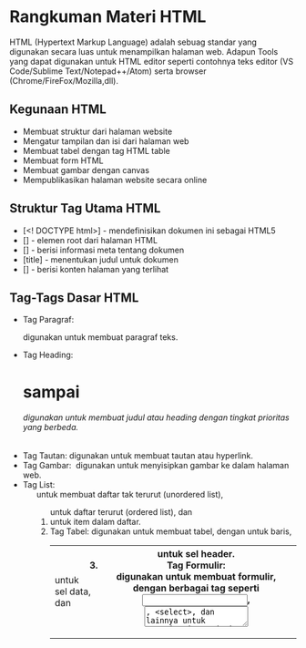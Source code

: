 # Rangkuman Materi HTML
HTML (Hypertext Markup Language) adalah sebuag standar yang digunakan secara luas untuk menampilkan halaman web. Adapun Tools yang dapat digunakan untuk HTML editor seperti contohnya teks editor (VS Code/Sublime Text/Notepad++/Atom) serta browser (Chrome/FireFox/Mozilla,dll).

## Kegunaan HTML
- Membuat struktur dari halaman website
- Mengatur tampilan dan isi dari halaman web
- Membuat tabel dengan tag HTML table
- Membuat form HTML
- Membuat gambar dengan canvas
- Mempublikasikan halaman website secara online

## Struktur Tag Utama HTML
- [<! DOCTYPE html>] - mendefinisikan dokumen ini sebagai HTML5
- [<html>] - elemen root dari halaman HTML
- [<head>] - berisi informasi meta tentang dokumen
- [title] - menentukan judul untuk dokumen
- [<body>] - berisi konten halaman yang terlihat

## Tag-Tags Dasar HTML
- Tag Paragraf: <p> digunakan untuk membuat paragraf teks.
- Tag Heading: <h1> sampai <h6> digunakan untuk membuat judul atau heading dengan tingkat prioritas yang berbeda.
- Tag Tautan: <a> digunakan untuk membuat tautan atau hyperlink.
- Tag Gambar: <img> digunakan untuk menyisipkan gambar ke dalam halaman web.
- Tag List: <ul> untuk membuat daftar tak terurut (unordered list), <ol> untuk daftar terurut (ordered list), dan <li> untuk item dalam daftar.
- Tag Tabel: <table> digunakan untuk membuat tabel, dengan <tr> untuk baris, <td> untuk sel data, dan <th> untuk sel header.
- Tag Formulir: <form> digunakan untuk membuat formulir, dengan berbagai tag seperti <input>, <textarea>, <select>, dan lainnya untuk menerima input dari pengguna.

## Atribut HTML
Atribut digunakan untuk memberikan informasi tambahan tentang elemen, seperti src untuk menentukan sumber gambar, href untuk tautan, id untuk identifikasi elemen, dan lainnya.
Contoh:
```
<a href="https://www.example.com">Tautan</a>
<img src="gambar.jpg" alt="Deskripsi Gambar">
```

## Tips dan Trik
> 1.Pastikan selalu menutup tag yang terbuka dengan tag penutup yang sesuai.
> 2.Gunakan atribut alt untuk gambar, yang berisi deskripsi singkat gambar untuk aksesibilitas.
> 3.Semakin dekat tag heading dengan tingkat nomor yang lebih kecil (misalnya, <h2> lebih kecil dari <h1>), semakin rendah prioritasnya dalam hierarki judul.
> 4.HTML hanya bertanggung jawab untuk struktur dan konten halaman. Untuk tata letak dan gaya, nanti akan diatur menggunakan CSS.





